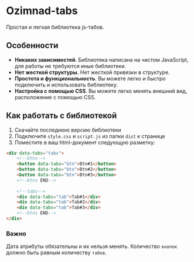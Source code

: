 # Ozimnad-tabs
Простая и легкая библиотека js-табов.

## Особенности
+ __Никаких зависимостей__.  Библиотека написана на чистом JavaScript, для работы не требуются иные библиотеки.
+ __Нет жесткой структуры.__ Нет жесткой привязки в структуре.
+ __Простота и функциональность__. Вы можете легко и быстро подключить и использовать библиотеку.
+ __Настройка с помощью CSS__. Вы можете легко менять внешний вид, расположение с помощью CSS.

## Как работать с библиотекой

1. Скачайте последнюю версию библиотеки
2. Подключите `style.css` и `script.js` из папки `dist` к странице
3. Поместите в ваш html-документ следующую разметку:
````html
<div data-tabs="tabs">
    <!--btns-->
    <button data-tabs="btn">Btn#1</button>
    <button data-tabs="btn">Btn#2</button>
    <button data-tabs="btn">Btn#3</button>
    <!--btns END-->
    
    <!--tabs-->
    <div data-tabs="tab">Tab#1</div>
    <div data-tabs="tab">Tab#2</div>
    <div data-tabs="tab">Tab#3</div>
    <!--btns END-->
</div>
````

### Важно
Дата атрибуты обязательны и их нельзя менять.
Количество `кнопок` должно быть равным количеству `табов`.